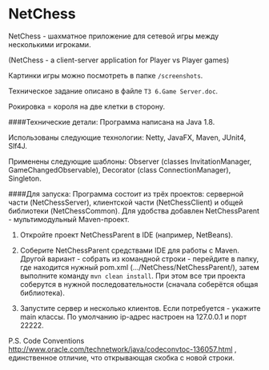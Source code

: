 ﻿NetChess
========
NetChess - шахматное приложение для сетевой игры между несколькими игроками.

(NetChess - a client-server application for Player vs Player games)

Картинки игры можно посмотреть в папке `/screenshots`.

Техническое задание описано в файле `ТЗ 6.Game Server.doc`.

Рокировка = короля на две клетки в сторону.

####Технические детали:
Программа написана на Java 1.8.

Использованы следующие технологии: Netty, JavaFX, Maven, JUnit4, Slf4J.

Применены следующие шаблоны: Observer (classes InvitationManager, GameChangedObservable), Decorator (class ConnectionManager), Singleton.

####Для запуска:
Программа состоит из трёх проектов: серверной части (NetChessServer), клиентской части (NetChessClient) и общей библиотеки (NetChessCommon). Для удобства добавлен NetChessParent - мультимодульный Maven-проект.

1) Откройте проект NetChessParent в IDE (например, NetBeans).

2) Соберите NetChessParent средствами IDE для работы с Maven. Другой вариант - собрать из командной строки - перейдите в папку, где находится нужный pom.xml (.../NetChess/NetChessParent/), затем выполните команду `mvn clean install`.
При этом все три проекта соберутся в нужной последовательности (сначала соберётся общая библиотека).

3) Запустите сервер и несколько клиентов. Если потребуется - укажите main классы. По умолчанию ip-адрес настроен на 127.0.0.1 и порт 22222.

P.S.
Code Conventions http://www.oracle.com/technetwork/java/codeconvtoc-136057.html , единственное отличие, что открывающая скобка с новой строки.
